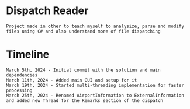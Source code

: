 # Dispatch Reader
    Project made in other to teach myself to analysize, parse and modify files using C# and also understand more of file dispatching

# Timeline
    March 5th, 2024 - Initial commit with the solution and main dependencies
    March 11th, 2024 - Added main GUI and setup for it
    March 19th, 2024 - Started multi-threading implementation for faster processing
    March 25th, 2024 - Renamed AirportInformation to ExternalInformation and added new Thread for the Remarks section of the dispatch
